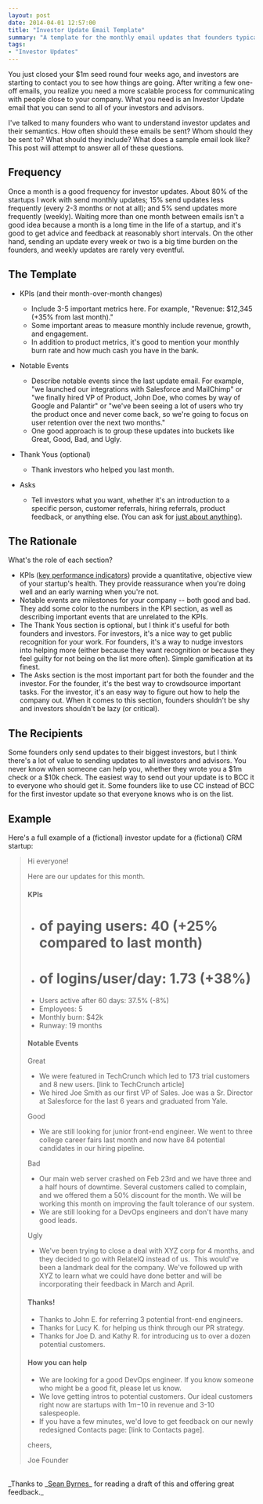 ```yaml
---
layout: post
date: 2014-04-01 12:57:00
title: "Investor Update Email Template"
summary: "A template for the monthly email updates that founders typically send to VCs and angel investors. Several examples included."
tags:
- "Investor Updates"
---
```


You just closed your $1m seed round four weeks ago, and investors are starting to contact you to see how things are going. After writing a few one-off emails, you realize you need a more scalable process for communicating with people close to your company. What you need is an Investor Update email that you can send to all of your investors and advisors.

I've talked to many founders who want to understand investor updates and their semantics. How often should these emails be sent? Whom should they be sent to? What should they include? What does a sample email look like? This post will attempt to answer all of these questions.

## Frequency

Once a month is a good frequency for investor updates. About 80% of the startups I work with send monthly updates; 15% send updates less frequently (every 2-3 months or not at all); and 5% send updates more frequently (weekly). Waiting more than one month between emails isn't a good idea because a month is a long time in the life of a startup, and it's good to get advice and feedback at reasonably short intervals. On the other hand, sending an update every week or two is a big time burden on the founders, and weekly updates are rarely very eventful.

## The Template

- KPIs (and their month-over-month changes)
    - Include 3-5 important metrics here. For example, "Revenue: $12,345 (+35% from last month)."
    - Some important areas to measure monthly include revenue, growth, and engagement.
    - In addition to product metrics, it's good to mention your monthly burn rate and how much cash you have in the bank.

- Notable Events
    - Describe notable events since the last update email. For example, "we launched our integrations with Salesforce and MailChimp" or "we finally hired VP of Product, John Doe, who comes by way of Google and Palantir" or "we've been seeing a lot of users who try the product once and never come back, so we're going to focus on user retention over the next two months."
    - One good approach is to group these updates into buckets like Great, Good, Bad, and Ugly.

- Thank Yous (optional)
    - Thank investors who helped you last month.

- Asks  

    - Tell investors what you want, whether it's an introduction to a specific person, customer referrals, hiring referrals, product feedback, or anything else. (You can ask for <a href="{{site.url}}extracting-more-value-from-investors">just about anything</a>).

## The Rationale

What's the role of each section?

- KPIs (<a href="http://en.wikipedia.org/wiki/Performance_indicator" target="_blank">key performance indicators</a>) provide a quantitative, objective view of your startup's health. They provide reassurance when you're doing well and an early warning when you're not.
- Notable events are milestones for your company -- both good and bad. They add some color to the numbers in the KPI section, as well as describing important events that are unrelated to the KPIs.
- The Thank Yous section is optional, but I think it's useful for both founders and investors. For investors, it's a nice way to get public recognition for your work. For founders, it's a way to nudge investors into helping more (either because they want recognition or because they feel guilty for not being on the list more often). Simple gamification at its finest.
- The Asks section is the most important part for both the founder and the investor. For the founder, it's the best way to crowdsource important tasks. For the investor, it's an easy way to figure out how to help the company out. When it comes to this section, founders shouldn't be shy and investors shouldn't be lazy (or critical).

## The Recipients

Some founders only send updates to their biggest investors, but I think there's a lot of value to sending updates to all investors and advisors. You never know when someone can help you, whether they wrote you a $1m check or a $10k check. The easiest way to send out your update is to BCC it to everyone who should get it. Some founders like to use CC instead of BCC for the first investor update so that everyone knows who is on the list.

## Example

Here's a full example of a (fictional) investor update for a (fictional) CRM startup:

> Hi everyone!
> 
> Here are our updates for this month.
> 
> #### KPIs
> 
> 
> 
> - # of paying users: 40 (+25% compared to last month)
> - # of logins/user/day: 1.73 (+38%)
> - Users active after 60 days: 37.5% (-8%)
> - Employees: 5
> - Monthly burn: $42k
> - Runway: 19 months
> 
> #### Notable Events
> 
> Great
> 
> 
> 
> - We were featured in TechCrunch which led to 173 trial customers and 8 new users. [link to TechCrunch article]
> - We hired Joe Smith as our first VP of Sales. Joe was a Sr. Director at Salesforce for the last 6 years and graduated from Yale.   
> 
> Good
> 
> 
> 
> - We are still looking for junior front-end engineer. We went to three college career fairs last month and now have 84 potential candidates in our hiring pipeline.
> 
> Bad
> 
> 
> 
> - Our main web server crashed on Feb 23rd and we have three and a half hours of downtime. Several customers called to complain, and we offered them a 50% discount for the month. We will be working this month on improving the fault tolerance of our system.
> - We are still looking for a DevOps engineers and don't have many good leads.
> 
> Ugly
> 
> 
> 
> - We've been trying to close a deal with XYZ corp for 4 months, and they decided to go with RelateIQ instead of us.  This would've been a landmark deal for the company. We've followed up with XYZ to learn what we could have done better and will be incorporating their feedback in March and April.
> 
> #### Thanks!
> 
> 
> 
> - Thanks to John E. for referring 3 potential front-end engineers.
> - Thanks for Lucy K. for helping us think through our PR strategy.
> - Thanks for Joe D. and Kathy R. for introducing us to over a dozen potential customers.
> 
> #### How you can help
> 
> 
> 
> - We are looking for a good DevOps engineer. If you know someone who might be a good fit, please let us know.
> - We love getting intros to potential customers. Our ideal customers right now are startups with $1m-$10 in revenue and 3-10 salespeople. 
> - If you have a few minutes, we'd love to get feedback on our newly redesigned Contacts page: [link to Contacts page].
> 
> cheers,
> 
> Joe Founder  

<br>
_Thanks to _<a href="http://seanonstartups.co/" target="_blank">Sean Byrnes</a>_ for reading a draft of this and offering great feedback._